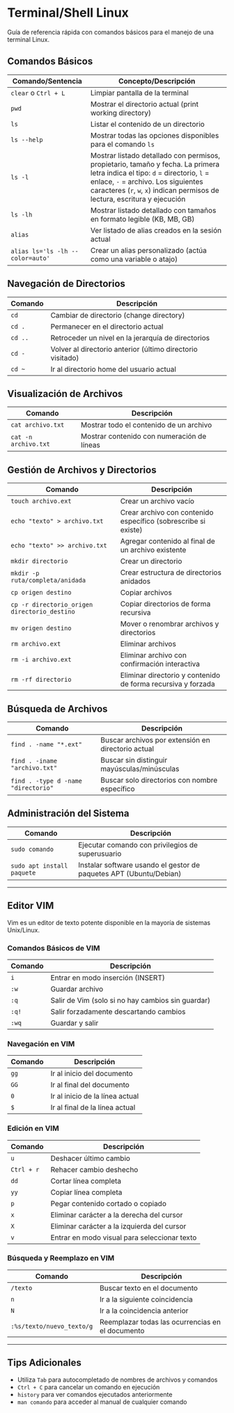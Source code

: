 # Terminal/Shell Linux

Guía de referencia rápida con comandos básicos para el manejo de una terminal Linux.

## Comandos Básicos

| Comando/Sentencia | Concepto/Descripción |
|--|--|
| `clear` o `Ctrl + L` | Limpiar pantalla de la terminal |
| `pwd` | Mostrar el directorio actual (print working directory) |
| `ls` | Listar el contenido de un directorio |
| `ls --help` | Mostrar todas las opciones disponibles para el comando `ls` |
| `ls -l` | Mostrar listado detallado con permisos, propietario, tamaño y fecha. La primera letra indica el tipo: `d` = directorio, `l` = enlace, `-` = archivo. Los siguientes caracteres (`r`, `w`, `x`) indican permisos de lectura, escritura y ejecución |
| `ls -lh` | Mostrar listado detallado con tamaños en formato legible (KB, MB, GB) |
| `alias` | Ver listado de alias creados en la sesión actual |
| `alias ls='ls -lh --color=auto'` | Crear un alias personalizado (actúa como una variable o atajo) |

## Navegación de Directorios

| Comando | Descripción |
|--|--|
| `cd` | Cambiar de directorio (change directory) |
| `cd .` | Permanecer en el directorio actual |
| `cd ..` | Retroceder un nivel en la jerarquía de directorios |
| `cd -` | Volver al directorio anterior (último directorio visitado) |
| `cd ~` | Ir al directorio home del usuario actual |

## Visualización de Archivos

| Comando | Descripción |
|--|--|
| `cat archivo.txt` | Mostrar todo el contenido de un archivo |
| `cat -n archivo.txt` | Mostrar contenido con numeración de líneas |

## Gestión de Archivos y Directorios

| Comando | Descripción |
|--|--|
| `touch archivo.ext` | Crear un archivo vacío |
| `echo "texto" > archivo.txt` | Crear archivo con contenido específico (sobrescribe si existe) |
| `echo "texto" >> archivo.txt` | Agregar contenido al final de un archivo existente |
| `mkdir directorio` | Crear un directorio |
| `mkdir -p ruta/completa/anidada` | Crear estructura de directorios anidados |
| `cp origen destino` | Copiar archivos |
| `cp -r directorio_origen directorio_destino` | Copiar directorios de forma recursiva |
| `mv origen destino` | Mover o renombrar archivos y directorios |
| `rm archivo.ext` | Eliminar archivos |
| `rm -i archivo.ext` | Eliminar archivo con confirmación interactiva |
| `rm -rf directorio` | Eliminar directorio y contenido de forma recursiva y forzada |

## Búsqueda de Archivos

| Comando | Descripción |
|--|--|
| `find . -name "*.ext"` | Buscar archivos por extensión en directorio actual |
| `find . -iname "archivo.txt"` | Buscar sin distinguir mayúsculas/minúsculas |
| `find . -type d -name "directorio"` | Buscar solo directorios con nombre específico |

## Administración del Sistema

| Comando | Descripción |
|--|--|
| `sudo comando` | Ejecutar comando con privilegios de superusuario |
| `sudo apt install paquete` | Instalar software usando el gestor de paquetes APT (Ubuntu/Debian) |

---

## Editor VIM

Vim es un editor de texto potente disponible en la mayoría de sistemas Unix/Linux.

### Comandos Básicos de VIM

| Comando | Descripción |
|--|--|
| `i` | Entrar en modo inserción (INSERT) |
| `:w` | Guardar archivo |
| `:q` | Salir de Vim (solo si no hay cambios sin guardar) |
| `:q!` | Salir forzadamente descartando cambios |
| `:wq` | Guardar y salir |

### Navegación en VIM

| Comando | Descripción |
|--|--|
| `gg` | Ir al inicio del documento |
| `GG` | Ir al final del documento |
| `0` | Ir al inicio de la línea actual |
| `$` | Ir al final de la línea actual |

### Edición en VIM

| Comando | Descripción |
|--|--|
| `u` | Deshacer último cambio |
| `Ctrl + r` | Rehacer cambio deshecho |
| `dd` | Cortar línea completa |
| `yy` | Copiar línea completa |
| `p` | Pegar contenido cortado o copiado |
| `x` | Eliminar carácter a la derecha del cursor |
| `X` | Eliminar carácter a la izquierda del cursor |
| `v` | Entrar en modo visual para seleccionar texto |

### Búsqueda y Reemplazo en VIM

| Comando | Descripción |
|--|--|
| `/texto` | Buscar texto en el documento |
| `n` | Ir a la siguiente coincidencia |
| `N` | Ir a la coincidencia anterior |
| `:%s/texto/nuevo_texto/g` | Reemplazar todas las ocurrencias en el documento |

---

## Tips Adicionales

- Utiliza `Tab` para autocompletado de nombres de archivos y comandos
- `Ctrl + C` para cancelar un comando en ejecución
- `history` para ver comandos ejecutados anteriormente
- `man comando` para acceder al manual de cualquier comando
